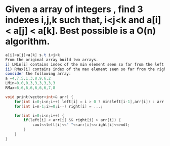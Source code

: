 # Given a array of integers , find 3 indexes i,j,k such that, i<j<k and a[i] < a[j] < a[k]. Best possible is a O(n) algorithm.

```java
a[i]<a[j]<a[k] s.t i<j<k
From the original array build two arrays.
i) LMin[i] contains index of the min element seen so far from the left including a[i].
ii) RMax[i] contains index of the max element seen so far from the right including a[i].
consider the following array:
a =4,7,5,1,3,8,9,6,2
LMin=0,0,0,3,3,3,3,3,3
RMax=6,6,6,6,6,6,6,7,8
```

```cpp
void print(vector<int>& arr) {
    for(int i=0;i<n;i++) left[i] = i > 0 ? min(left[i-1],arr[i]) : arr[i];
    for(int i=n-1;i>=0;i--) right[i] = ...;

    for(int i=0;i<n;i++) {
        if(left[i] < arr[i] && right[i] > arr[i]) {
            cout<<left[i]<<" "<<arr[i]<<right[i]<<endl;
        }
    }
}
```


